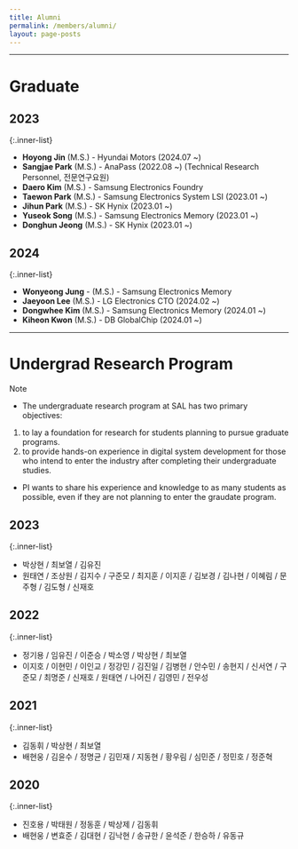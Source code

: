 ```yaml
---
title: Alumni
permalink: /members/alumni/
layout: page-posts
---
```


---
# Graduate

## 2023

  {:.inner-list}
  - **Hoyong Jin** (M.S.) - Hyundai Motors (2024.07 ~)
  - **Sangjae Park** (M.S.) - AnaPass (2022.08 ~) (Technical Research Personnel, 전문연구요원)
  - **Daero Kim** (M.S.) - Samsung Electronics Foundry
  - **Taewon Park** (M.S.) - Samsung Electronics System LSI (2023.01 ~)
  - **Jihun Park** (M.S.) - SK Hynix (2023.01 ~)
  - **Yuseok Song** (M.S.) - Samsung Electronics Memory (2023.01 ~)
  - **Donghun Jeong** (M.S.) - SK Hynix (2023.01 ~)

## 2024

  {:.inner-list}
  - **Wonyeong Jung** - (M.S.) - Samsung Electronics Memory
  - **Jaeyoon Lee** (M.S.) - LG Electronics CTO (2024.02 ~)
  - **Dongwhee Kim** (M.S.) - Samsung Electronics Memory (2024.01 ~)
  - **Kiheon Kwon** (M.S.) - DB GlobalChip (2024.01 ~)


---
# Undergrad Research Program

Note

- The undergraduate research program at SAL has two primary objectives:
1) to lay a foundation for research for students planning to pursue graduate programs.
2) to provide hands-on experience in digital system development for those who intend to enter the industry after completing their undergraduate studies.
- PI wants to share his experience and knowledge to as many students as possible, even if they are not planning to enter the graudate program.


## 2023

  {:.inner-list}
  - 박상현 / 최보열 / 김유진
  - 원태연 / 조상원 / 김지수 / 구준모 / 최지훈 / 이지훈 / 김보경 / 김나현 / 이혜림 / 문주형 / 김도형 / 신재호
  
## 2022

  {:.inner-list}
  - 정기용 / 임유진 / 이준승 / 박소영 / 박상현 / 최보열
  - 이지호 / 이현민 / 이인교 / 정강민 / 김진일 / 김병현 / 안수민 / 송현지 / 신서연 / 구준모 / 최명준 / 신재호 / 원태연 / 나어진 / 김영민 / 전우성


## 2021

  {:.inner-list}
  - 김동휘 / 박상현 / 최보열
  - 배현웅 / 김윤수 / 정명균 / 김민재 / 지동현 / 황우림 / 심민준 / 정민호 / 정준혁

## 2020

  {:.inner-list}
  - 진호용 / 박태원 / 정동훈 / 박상제 / 김동휘
  - 배현웅 / 변효준 / 김대현 / 김낙현 / 송규한 / 윤석준 / 한승하 / 유동규
